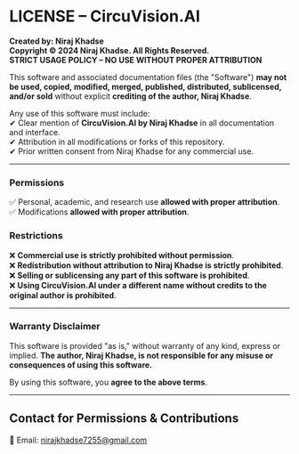 # LICENSE – CircuVision.AI  
**Created by: Niraj Khadse**  
**Copyright © 2024 Niraj Khadse. All Rights Reserved.**  
**STRICT USAGE POLICY – NO USE WITHOUT PROPER ATTRIBUTION**  

This software and associated documentation files (the "Software") **may not be used, copied, modified, merged, published, distributed, sublicensed, and/or sold** without explicit **crediting of the author, Niraj Khadse**.  

Any use of this software must include:  
✔ Clear mention of **CircuVision.AI by Niraj Khadse** in all documentation and interface.  
✔ Attribution in all modifications or forks of this repository.  
✔ Prior written consent from Niraj Khadse for any commercial use.  

---

### **Permissions**  
✅ Personal, academic, and research use **allowed with proper attribution**.  
✅ Modifications **allowed with proper attribution**.  

### **Restrictions**  
❌ **Commercial use is strictly prohibited without permission**.  
❌ **Redistribution without attribution to Niraj Khadse is strictly prohibited**.  
❌ **Selling or sublicensing any part of this software is prohibited**.  
❌ **Using CircuVision.AI under a different name without credits to the original author is prohibited**.  

---

### **Warranty Disclaimer**  
This software is provided "as is," without warranty of any kind, express or implied. **The author, Niraj Khadse, is not responsible for any misuse or consequences of using this software.**  

By using this software, you **agree to the above terms**.  

---

## **Contact for Permissions & Contributions**  
📧 Email: nirajkhadse7255@gmail.com

